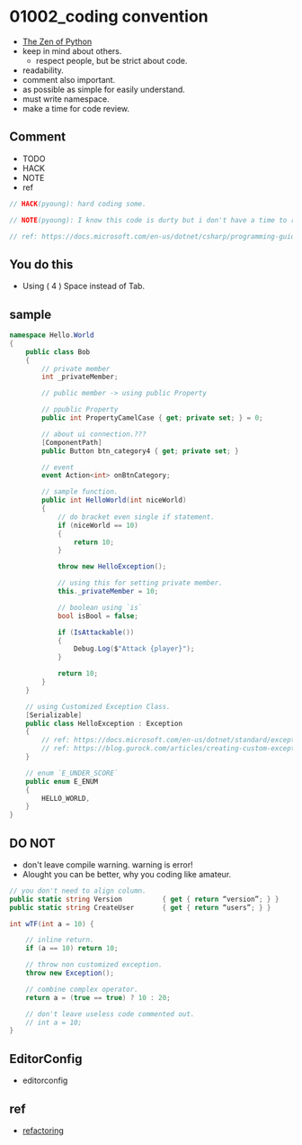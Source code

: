# 01002_coding convention

- [The Zen of Python](https://www.python.org/dev/peps/pep-0020/)
- keep in mind about others.
  - respect people, but be strict about code.
- readability.
- comment also important.
- as possible as simple for easily understand.
- must write namespace.
- make a time for code review.

## Comment

- TODO
- HACK
- NOTE
- ref

``` csharp
// HACK(pyoung): hard coding some.

// NOTE(pyoung): I know this code is durty but i don't have a time to refactoring that.

// ref: https://docs.microsoft.com/en-us/dotnet/csharp/programming-guide/inside-a-program/coding-conventions
```

## You do this

- Using ( 4 ) Space instead of Tab.

## sample

``` csharp
namespace Hello.World
{
    public class Bob
    {
        // private member
        int _privateMember;

        // public member -> using public Property

        // ppublic Property
        public int PropertyCamelCase { get; private set; } = 0;

        // about ui connection.???
        [ComponentPath]
        public Button btn_category4 { get; private set; }

        // event
        event Action<int> onBtnCategory;

        // sample function.
        public int HelloWorld(int niceWorld)
        {
            // do bracket even single if statement.
            if (niceWorld == 10)
            {
                return 10;
            }

            throw new HelloException();

            // using this for setting private member.
            this._privateMember = 10;

            // boolean using `is`
            bool isBool = false;

            if (IsAttackable())
            {
                Debug.Log($"Attack {player}");
            }

            return 10;
        }
    }

    // using Customized Exception Class.
    [Serializable]
    public class HelloException : Exception
    {
        // ref: https://docs.microsoft.com/en-us/dotnet/standard/exceptions/best-practices-for-exceptions
        // ref: https://blog.gurock.com/articles/creating-custom-exceptions-in-dotnet/
    }

    // enum `E_UNDER_SCORE`
    public enum E_ENUM
    {
        HELLO_WORLD,
    }
}
```

## DO NOT

- don't leave compile warning. warning is error!
- Alought you can be better, why you coding like amateur.

``` csharp
// you don't need to align column.
public static string Version          { get { return “version”; } }
public static string CreateUser       { get { return “users”; } }

int wTF(int a = 10) {

    // inline return.
    if (a == 10) return 10;

    // throw non customized exception.
    throw new Exception();

    // combine complex operator.
    return a = (true == true) ? 10 : 20;

    // don't leave useless code commented out.
    // int a = 10;
}
```

## EditorConfig

- editorconfig

## ref

- [refactoring](https://www.amazon.com/Refactoring-Improving-Design-Existing-Code/dp/0201485672)
